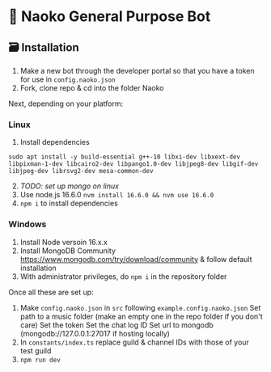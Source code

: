# 🌸 Naoko General Purpose Bot
## 🗃 Installation

1. Make a new bot through the developer portal so that you have a token for use in `config.naoko.json`
2. Fork, clone repo & cd into the folder Naoko

Next, depending on your platform:

### Linux

1. Install dependencies

```
sudo apt install -y build-essential g++-10 libxi-dev libxext-dev libpixman-1-dev libcairo2-dev libpango1.0-dev libjpeg8-dev libgif-dev libjpeg-dev librsvg2-dev mesa-common-dev
```

2. _TODO: set up mongo on linux_
3. Use node.js 16.6.0 `nvm install 16.6.0 && nvm use 16.6.0`
4. `npm i` to install dependencies

### Windows

1. Install Node versoin 16.x.x
2. Install MongoDB Community https://www.mongodb.com/try/download/community & follow default installation
3. With administrator privileges, do `npm i` in the repository folder

Once all these are set up:

1. Make `config.naoko.json` in `src` following `example.config.naoko.json`
   Set path to a music folder (make an empty one in the repo folder if you don't care)
   Set the token
   Set the chat log ID
   Set url to mongodb (mongodb://127.0.0.1:27017 if hosting locally)
2. In `constants/index.ts` replace guild & channel IDs with those of your test guild
3. `npm run dev`

